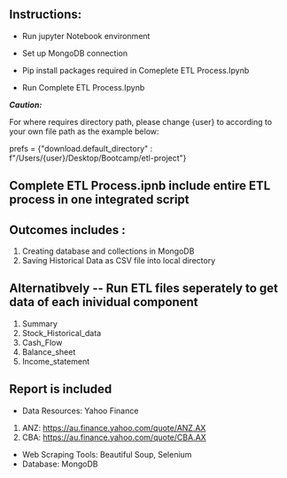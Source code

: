 ## Instructions:
- Run jupyter Notebook environment

- Set up MongoDB connection

- Pip install packages required in Comeplete ETL Process.Ipynb

- Run Complete ETL Process.Ipynb

***Caution:*** 

For where requires directory path, please change {user} to according to your own file path as the example below:

prefs = {"download.default_directory" : f"/Users/{user}/Desktop/Bootcamp/etl-project"}


## Complete ETL Process.ipnb include entire ETL process in one integrated script

## Outcomes includes : 
1) Creating database and collections in MongoDB
2) Saving Historical Data as CSV file into local directory

## Alternatibvely -- Run ETL files seperately to get data of each inividual component
1) Summary
2) Stock_Historical_data
3) Cash_Flow
4) Balance_sheet
5) Income_statement


## Report is included

- Data Resources: Yahoo Finance
1) ANZ: https://au.finance.yahoo.com/quote/ANZ.AX
2) CBA: https://au.finance.yahoo.com/quote/CBA.AX

- Web Scraping Tools: Beautiful Soup, Selenium
- Database: MongoDB
